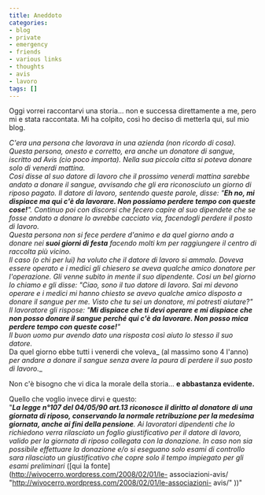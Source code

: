```yaml
---
title: Aneddoto
categories:
- blog
- private
- emergency
- friends
- various links
- thoughts
- avis
- lavoro
tags: []
---
```

Oggi vorrei raccontarvi una storia... non e successa direttamente a me, pero
mi e stata raccontata. Mi ha colpito, così ho deciso di metterla qui, sul mio
blog.

_C'era una persona che lavorava in una azienda (non ricordo di cosa). Questa
persona, onesto e corretto, era anche un donatore di sangue, iscritto ad Avis
(cio poco importa). Nella sua piccola citta si poteva donare solo di venerdi
mattina.  
Cosi disse al suo datore di lavoro che il prossimo venerdi mattina sarebbe
andato a donare il sangue, avvisando che gli era riconosciuto un giorno di
riposo pagato. Il datore di lavoro, sentendo queste parole, disse: "**Eh no,
mi dispiace ma qui c'è da lavorare. Non possiamo perdere tempo con queste
cose!**". Continuo poi con discorsi che fecero capire al suo dipendete che se
fosse andato a donare lo avrebbe cacciato via, facendogli perdere il posto di
lavoro.  
Questa persona non si fece perdere d'animo e da quel giorno ando a donare nei
**suoi giorni di festa** facendo molti km per raggiungere il centro di
raccolta più vicino.  
Il caso (o chi per lui) ha voluto che il datore di lavoro si ammalo. Doveva
essere operato e i medici gli chiesero se aveva qualche amico donatore per
l'operazione. Gli venne subito in mente il suo dipendente. Cosi un bel giorno
lo chiamo e gli disse: "Ciao, sono il tuo datore di lavoro. Sai mi devono
operare e i medici mi hanno chiesto se avevo qualche amico disposto a donare
il sangue per me. Visto che tu sei un donatore, mi potresti aiutare?"  
Il lavoratore gli rispose: "**Mi dispiace che ti devi operare e mi dispiace
che non posso donare il sangue perché qui c'è da lavorare. Non posso mica
perdere tempo con queste cose!**"_  
_Il buon uomo pur avendo dato una risposta così aiuto lo stesso il suo
datore._  
Da quel giorno ebbe tutti i venerdi che voleva_ (al massimo sono 4 l'anno)
_per andare a donare il sangue senza avere la paura di perdere il suo posto di
lavoro.__  

Non c'è bisogno che vi dica la morale della storia... **e abbastanza
evidente.**

Quello che voglio invece dirvi e questo:  
"_**La legge n°107 del 04/05/90 art.13 riconosce il diritto al donatore di una
giornata di riposo, conservando la normale retribuzione per la medesima
giornata, anche ai fini della pensione**. Ai lavoratori dipendenti che lo
richiedono verra rilasciato un foglio giustificativo per il datore di lavoro,
valido per la giornata di riposo collegata con la donazione. In caso non sia
possibile effettuare la donazione e/o si eseguano solo esami di controllo sara
rilasciato un giustificativo che copre solo il tempo impiegato per gli esami
preliminari_ ([qui la fonte](http://wivocerro.wordpress.com/2008/02/01/le-
associazioni-avis/ "http://wivocerro.wordpress.com/2008/02/01/le-associazioni-
avis/" ))"  

